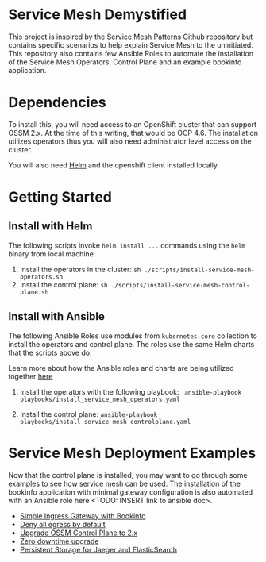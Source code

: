 # Service Mesh Demystified

This project is inspired by the [Service Mesh Patterns](https://github.com/trevorbox/service-mesh-patterns) Github repository but contains specific scenarios to help explain Service Mesh to the uninitiated. This repository also contains few Ansible Roles to automate the installation of the Service Mesh Operators, Control Plane and an example bookinfo application. 

# Dependencies

To install this, you will need access to an OpenShift cluster that can support OSSM 2.x.  At the time of this writing, that would be OCP 4.6.  The installation utilizes operators thus you will also need administrator level access on the cluster.

You will also need [Helm](https://helm.sh) and the openshift client installed locally.

# Getting Started

## Install with Helm 
The following scripts invoke `helm install ...` commands using the `helm` binary from local machine. 

1. Install the operators in the cluster: 
```sh ./scripts/install-service-mesh-operators.sh```
2. Install the control plane: 
```sh ./scripts/install-service-mesh-control-plane.sh```

## Install with Ansible 
The following Ansible Roles use modules from `kubernetes.core` collection to install the operators and control plane. The roles use the same Helm charts that the scripts above do.

Learn more about how the Ansible roles and charts are being utilized together [here](roles/README.md) 

1. Install the operators with the following playbook: 
``` ansible-playbook playbooks/install_service_mesh_operators.yaml```

2. Install the control plane:
```ansible-playbook playbooks/install_service_mesh_controlplane.yaml```

# Service Mesh Deployment Examples

Now that the control plane is installed, you may want to go through some examples to see how service mesh can be used. The installation of the bookinfo application with minimal gateway configuration is also automated with an Ansible role here <TODO: INSERT link to ansible doc>.

 - [Simple Ingress Gateway with Bookinfo](docs/simple-ingress-gateway-with-bookinfo.md)
 - [Deny all egress by default](docs/deny-all-egress-by-default.md)
 - [Upgrade OSSM Control Plane to 2.x](docs/upgrade-control-plane.md)
 - [Zero downtime upgrade](docs/zero-downtime-upgrade.md)
 - [Persistent Storage for Jaeger and ElasticSearch](docs/persistent-storage-jaeger-elasticsearch.md)

